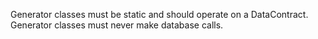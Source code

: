 ﻿Generator classes must be static and should operate on a DataContract.
Generator classes must never make database calls.